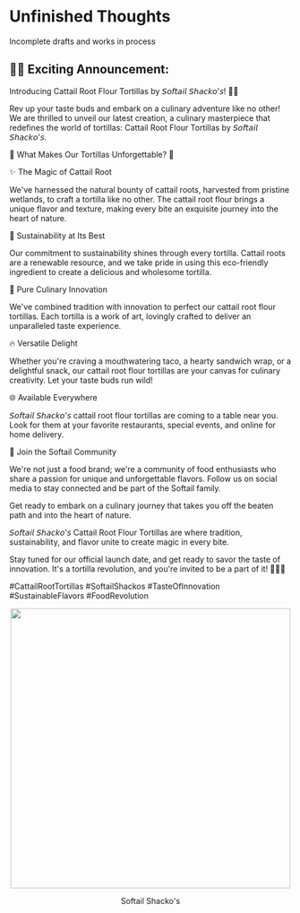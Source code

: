 # Unfinished Thoughts

Incomplete drafts and works in process

## 🌿🌮 Exciting Announcement:

Introducing Cattail Root Flour Tortillas by 𝘚𝘰𝘧𝘵𝘢𝘪𝘭 𝘚𝘩𝘢𝘤𝘬𝘰'𝘴! 🌮🌿

Rev up your taste buds and embark on a culinary adventure like no other! We are thrilled to unveil our latest creation, a culinary masterpiece that redefines the world of tortillas: Cattail Root Flour Tortillas by 𝘚𝘰𝘧𝘵𝘢𝘪𝘭 𝘚𝘩𝘢𝘤𝘬𝘰'𝘴.

🌟 What Makes Our Tortillas Unforgettable? 🌟

✨ The Magic of Cattail Root

We've harnessed the natural bounty of cattail roots, harvested from pristine wetlands, to craft a tortilla like no other. The cattail root flour brings a unique flavor and texture, making every bite an exquisite journey into the heart of nature.

🍃 Sustainability at Its Best

Our commitment to sustainability shines through every tortilla. Cattail roots are a renewable resource, and we take pride in using this eco-friendly ingredient to create a delicious and wholesome tortilla.

🎉 Pure Culinary Innovation

We've combined tradition with innovation to perfect our cattail root flour tortillas. Each tortilla is a work of art, lovingly crafted to deliver an unparalleled taste experience.

🔥 Versatile Delight

Whether you're craving a mouthwatering taco, a hearty sandwich wrap, or a delightful snack, our cattail root flour tortillas are your canvas for culinary creativity. Let your taste buds run wild!

🌐 Available Everywhere

𝘚𝘰𝘧𝘵𝘢𝘪𝘭 𝘚𝘩𝘢𝘤𝘬𝘰'𝘴 cattail root flour tortillas are coming to a table near you. Look for them at your favorite restaurants, special events, and online for home delivery.

🤝 Join the Softail Community

We're not just a food brand; we're a community of food enthusiasts who share a passion for unique and unforgettable flavors. Follow us on social media to stay connected and be part of the Softail family.

Get ready to embark on a culinary journey that takes you off the beaten path and into the heart of nature.

𝘚𝘰𝘧𝘵𝘢𝘪𝘭 𝘚𝘩𝘢𝘤𝘬𝘰'𝘴 Cattail Root Flour Tortillas are where tradition, sustainability, and flavor unite to create magic in every bite.

Stay tuned for our official launch date, and get ready to savor the taste of innovation. It's a tortilla revolution, and you're invited to be a part of it! 🌮🍃✨

#CattailRootTortillas #SoftailShackos #TasteOfInnovation #SustainableFlavors #FoodRevolution

<p align="center">
  <img src="softail-shackos.jpg)" width="500px"/>
  <p align="center"><i></i>Softail Shacko's</p>
</p>
